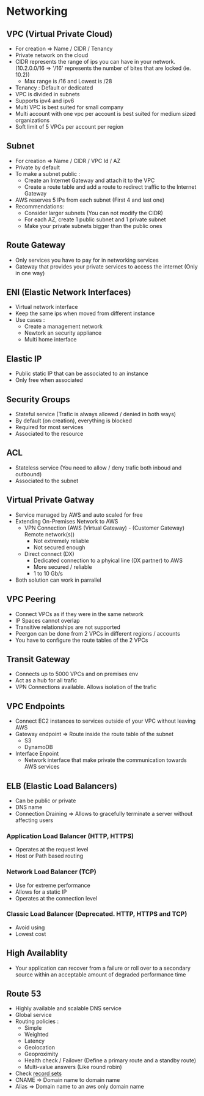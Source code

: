 # Networking

## VPC (Virtual Private Cloud)

* For creation => Name / CIDR / Tenancy
* Private network on the cloud
* CIDR represents the range of ips you can have in your network. (10.2.0.0/16 => '/16' represents the number of bites that are locked (ie. 10.2))
  * Max range is /16 and Lowest is /28
* Tenancy : Default or dedicated
* VPC is divided in subnets
* Supports ipv4 and ipv6
* Multi VPC is best suited for small company
* Multi account with one vpc per account is best suited for medium sized organizations
* Soft limit of 5 VPCs per account per region

## Subnet

* For creation => Name / CIDR / VPC Id / AZ
* Private by default
* To make a subnet public :
  * Create an Internet Gateway and attach it to the VPC
  * Create a route table and add a route to redirect traffic to the Internet Gateway
* AWS reserves 5 IPs from each subnet (First 4 and last one)
* Recommendations:
  * Consider larger subnets (You can not modify the CIDR)
  * For each AZ, create 1 public subnet and 1 private subnet
  * Make your private subnets bigger than the public ones

## Route Gateway

* Only services you have to pay for in networking services
* Gateway that provides your private services to access the internet (Only in one way)

## ENI (Elastic Network Interfaces)

* Virtual network interface
* Keep the same ips when moved from different instance
* Use cases :
  * Create a management network
  * Newtork an security appliance
  * Multi home interface

## Elastic IP

* Public static IP that can be associated to an instance
* Only free when associated

## Security Groups

* Stateful service (Trafic is always allowed / denied in both ways)
* By default (on creation), everything is blocked
* Required for most services
* Associated to the resource

## ACL

* Stateless service (You need to allow / deny trafic both inboud and outbound)
* Associated to the subnet

## Virtual Private Gatway

* Service managed by AWS and auto scaled for free
* Extending On-Premises Network to AWS
  * VPN Connection (AWS (Virtual Gateway) - (Customer Gateway) Remote network(s))
    * Not extremely reliable
    * Not secured enough
  * Direct connect (DX)
    * Dedicated connection to a phyical line (DX partner) to AWS
    * More secured / reliable
    * 1 to 10 Gb/s
* Both solution can work in parrallel

## VPC Peering

* Connect VPCs as if they were in the same network
* IP Spaces cannot overlap
* Transitive relationships are not supported
* Peergon can be done from 2 VPCs in different regions / accounts
* You have to configure the route tables of the 2 VPCs

## Transit Gateway

* Connects up to 5000 VPCs and on premises env
* Act as a hub for all trafic
* VPN Connections available. Allows isolation of the trafic

## VPC Endpoints

* Connect EC2 instances to services outside of your VPC without leaving AWS
* Gateway endpoint => Route inside the route table of the subnet
  * S3
  * DynamoDB
* Interface Enpoint
  * Network interface that make private the communication towards AWS services

## ELB (Elastic Load Balancers)

* Can be public or private
* DNS name
* Connection Draining => Allows to gracefully terminate a server without affecting users

### Application Load Balancer (HTTP, HTTPS)

* Operates at the request level
* Host or Path based routing

### Network Load Balancer (TCP)

* Use for extreme performance
* Allows for a static IP
* Operates at the connection level

### Classic Load Balancer (Deprecated. HTTP, HTTPS and TCP)

* Avoid using
* Lowest cost

## High Availablity

* Your application can recover from a failure or roll over to a secondary source within an acceptable amount of degraded performance time

## Route 53

* Highly available and scalable DNS service
* Global service
* Routing policies :
  * Simple
  * Weighted
  * Latency
  * Geolocation
  * Geoproximity
  * Health check / Failover (Define a primary route and a standby route)
  * Multi-value answers (Like round robin)
* Check [record sets](https://docs.aws.amazon.com/Route53/latest/DeveloperGuide/ResourceRecordTypes.html)
* CNAME => Domain name to domain name
* Alias => Domain name to an aws only domain name